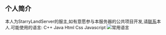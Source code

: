## 个人简介
 本人为StarryLandServer的服主,如有意愿参与本服务器的公共项目开发,请[联系](https://space.bilibili.com/109160773?spm_id_from=333.1007.0.0)本人.可能使用的语言: C++ Java Html Css Javascript
![常用语言](https://github-readme-stats.vercel.app/api/top-langs?username=crackun24&show_icons=true&count_private=true&theme=gotham)
